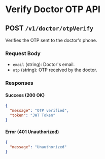 # Verify Doctor OTP API

## POST `/v1/doctor/otpVerify`

Verifies the OTP sent to the doctor's phone.

### Request Body

- `email` (string): Doctor's email.
- `otp` (string): OTP received by the doctor.

### Responses

#### Success (200 OK)

```json
{
  "message": "OTP verified",
  "token": "JWT Token"
}
```

#### Error (401 Unauthorized)

```json
{
  "message": "Unauthorized"
}
```